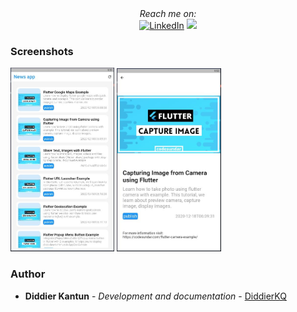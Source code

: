 <div align="center">
  <i>Reach me on:</i>
  <br />
  <a href="https://www.linkedin.com/in/diddierkant%C3%BAnquintal/" target="_blank"><img src="https://img.shields.io/badge/LinkedIn-%230077B5.svg?&style=flat-square&logo=linkedin&logoColor=white" alt="LinkedIn"></a>
  <a href="mailto:diddier.kantun@gmail.com?subject=Hello%20Diddier,%20From%20Github"><img src="https://img.shields.io/badge/gmail-%23D14836.svg?&style=flat-square&logo=linkedin&logoColor=white" /></a>
</div>

### Screenshots

<p align="left" width="100%">
    <img width="33%" src="https://github.com/DiddierKQ/news_app/blob/master/assets/Capture1.JPG">
    <img width="33%" src="https://github.com/DiddierKQ/news_app/blob/master/assets/Capture2.JPG">     
</p>

<!-- <table>
  <tr>
    <td>First screen page</td>
     <td>Second screen page</td>
  </tr>
  <tr align="center">
    <td><img src="https://github.com/DiddierKQ/news_app/blob/master/assets/Capture1.JPG" width=80%></td>
    <td><img src="https://github.com/DiddierKQ/news_app/blob/master/assets/Capture2.JPG" width=80%></td>
  </tr>
 </table>
 -->
<!-- AUTHOR -->
### Author

* **Diddier Kantun** - *Development and documentation* - [DiddierKQ](https://github.com/DiddierKQ)
